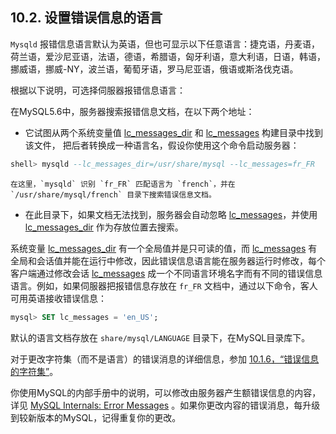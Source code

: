 ## 10.2. 设置错误信息的语言

`Mysqld` 报错信息语言默认为英语，但也可显示以下任意语言：捷克语，丹麦语，荷兰语，爱沙尼亚语，法语，德语，希腊语，匈牙利语，意大利语，日语，韩语，挪威语，挪威-NY，波兰语，葡萄牙语，罗马尼亚语，俄语或斯洛伐克语。

根据以下说明，可选择伺服器报错信息语言：

在MySQL5.6中，服务器搜索报错信息文档，在以下两个地址：

* 它试图从两个系统变量值 [lc_messages_dir]() 和 [lc_messages]() 构建目录中找到该文件， 把后者转换成一种语言名，假设你使用这个命令启动服务器：

```sql
shell> mysqld --lc_messages_dir=/usr/share/mysql --lc_messages=fr_FR
```

    在这里，`mysqld` 识别 `fr_FR` 匹配语言为 `french`，并在 `/usr/share/mysql/french` 目录下搜索错误信息文档。

* 在此目录下，如果文档无法找到，服务器会自动忽略 [lc_messages]()，并使用 [lc_messages_dir]() 作为存放位置去搜索。

系统变量 [lc_messages_dir]() 有一个全局值并是只可读的值，而 [lc_messages]() 有全局和会话值并能在运行中修改，因此错误信息语言能在服务器运行时修改，每个客户端通过修改会话 [lc_messages]() 成一个不同语言环境名字而有不同的错误信息语言。例如，如果伺服器把报错信息存放在 `fr_FR` 文档中，通过以下命令，客人可用英语接收错误信息：

```sql
mysql> SET lc_messages = 'en_US';
```

默认的语言文档存放在 `share/mysql/LANGUAGE` 目录下，在MySQL目录库下。

对于更改字符集（而不是语言）的错误消息的详细信息，参加 [10.1.6，“错误信息的字符集”](./10.01.06_Character_Set_for_Error_Messages.md)。


你使用MySQL的内部手册中的说明，可以修改由服务器产生额错误信息的内容，详见 [MySQL Internals: Error Messages](http://dev.mysql.com/doc/internals/en/error-messages.html) 。如果你更改内容的错误消息，每升级到较新版本的MySQL，记得重复你的更改。